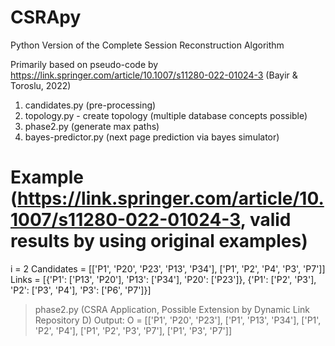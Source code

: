 # CSRApy
Python Version of the Complete Session Reconstruction Algorithm

Primarily based on pseudo-code by https://link.springer.com/article/10.1007/s11280-022-01024-3 (Bayir & Toroslu, 2022)

1) candidates.py (pre-processing)
2) topology.py - create topology (multiple database concepts possible)
3) phase2.py (generate max paths)
4) bayes-predictor.py (next page prediction via bayes simulator)

# Example (https://link.springer.com/article/10.1007/s11280-022-01024-3, valid results by using original examples) 

i = 2
Candidates = [['P1', 'P20', 'P23', 'P13', 'P34'], ['P1', 'P2', 'P4', 'P3', 'P7']] 
Links = [{'P1': ['P13', 'P20'], 'P13': ['P34'], 'P20': ['P23']}, {'P1': ['P2', 'P3'], 'P2': ['P3', 'P4'], 'P3': ['P6', 'P7']}]

> phase2.py (CSRA Application, Possible Extension by Dynamic Link Repository D)
Output: O = [['P1', 'P20', 'P23'], ['P1', 'P13', 'P34'], ['P1', 'P2', 'P4'], ['P1', 'P2', 'P3', 'P7'], ['P1', 'P3', 'P7']]
